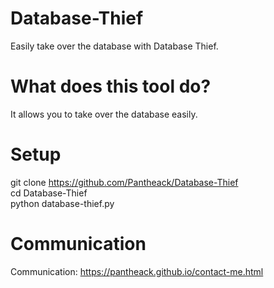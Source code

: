 # Database-Thief
Easily take over the database with Database Thief. 

# What does this tool do?
It allows you to take over the database easily. 

# Setup
git clone https://github.com/Pantheack/Database-Thief <br>
cd Database-Thief <br>
python database-thief.py <br>

# Communication
Communication: https://pantheack.github.io/contact-me.html
